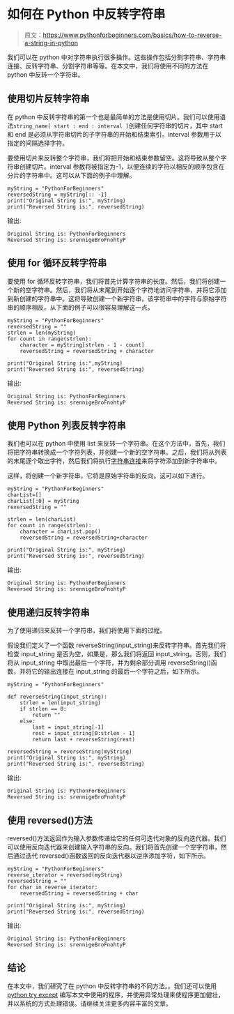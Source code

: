 # 如何在 Python 中反转字符串

> 原文：<https://www.pythonforbeginners.com/basics/how-to-reverse-a-string-in-python>

我们可以在 python 中对字符串执行很多操作。这些操作包括分割字符串、字符串连接、反转字符串、分割字符串等等。在本文中，我们将使用不同的方法在 python 中反转一个字符串。

## 使用切片反转字符串

在 python 中反转字符串的第一个也是最简单的方法是使用切片。我们可以使用语法`string_name[ start : end : interval ]`创建任何字符串的切片，其中 start 和 end 是必须从字符串切片的子字符串的开始和结束索引。interval 参数用于以指定的间隔选择字符。

要使用切片来反转整个字符串，我们将把开始和结束参数留空。这将导致从整个字符串创建切片。interval 参数将被指定为-1，以便连续的字符以相反的顺序包含在分片的字符串中。这可以从下面的例子中理解。

```
myString = "PythonForBeginners"
reversedString = myString[:: -1]
print("Original String is:", myString)
print("Reversed String is:", reversedString)
```

输出:

```
Original String is: PythonForBeginners
Reversed String is: srennigeBroFnohtyP
```

## 使用 for 循环反转字符串

要使用 for 循环反转字符串，我们将首先计算字符串的长度。然后，我们将创建一个新的空字符串。然后，我们将从末尾到开始逐个字符地访问字符串，并将它添加到新创建的字符串中。这将导致创建一个新字符串，该字符串中的字符与原始字符串的顺序相反。从下面的例子可以很容易理解这一点。

```
myString = "PythonForBeginners"
reversedString = ""
strlen = len(myString)
for count in range(strlen):
    character = myString[strlen - 1 - count]
    reversedString = reversedString + character

print("Original String is:",myString)
print("Reversed String is:", reversedString)
```

输出:

```
Original String is: PythonForBeginners
Reversed String is: srennigeBroFnohtyP
```

## 使用 Python 列表反转字符串

我们也可以在 python 中使用 list 来反转一个字符串。在这个方法中，首先，我们将把字符串转换成一个字符列表，并创建一个新的空字符串。之后，我们将从列表的末尾逐个取出字符，然后我们将执行[字符串连接](https://www.pythonforbeginners.com/concatenation/string-concatenation-and-formatting-in-python)来将字符添加到新字符串中。

这样，将创建一个新字符串，它将是原始字符串的反向。这可以如下进行。

```
myString = "PythonForBeginners"
charList=[]
charList[:0] = myString
reversedString = ""

strlen = len(charList)
for count in range(strlen):
    character = charList.pop()
    reversedString = reversedString+character

print("Original String is:", myString)
print("Reversed String is:", reversedString) 
```

输出:

```
Original String is: PythonForBeginners
Reversed String is: srennigeBroFnohtyP
```

## 使用递归反转字符串

为了使用递归来反转一个字符串，我们将使用下面的过程。

假设我们定义了一个函数 reverseString(input_string)来反转字符串。首先我们将检查 input_string 是否为空，如果是，那么我们将返回 input_string。否则，我们将从 input_string 中取出最后一个字符，并为剩余部分调用 reverseString()函数，并将它的输出连接在 input_string 的最后一个字符之后，如下所示。

```
myString = "PythonForBeginners"

def reverseString(input_string):
    strlen = len(input_string)
    if strlen == 0:
        return ""
    else:
        last = input_string[-1]
        rest = input_string[0:strlen - 1]
        return last + reverseString(rest)

reversedString = reverseString(myString)
print("Original String is:", myString)
print("Reversed String is:", reversedString)
```

输出:

```
Original String is: PythonForBeginners
Reversed String is: srennigeBroFnohtyP
```

## 使用 reversed()方法

reversed()方法返回作为输入参数传递给它的任何可迭代对象的反向迭代器。我们可以使用反向迭代器来创建输入字符串的反向。我们将首先创建一个空字符串，然后通过迭代 reversed()函数返回的反向迭代器以逆序添加字符，如下所示。

```
myString = "PythonForBeginners"
reverse_iterator = reversed(myString)
reversedString = ""
for char in reverse_iterator:
    reversedString = reversedString + char

print("Original String is:", myString)
print("Reversed String is:", reversedString)
```

输出:

```
Original String is: PythonForBeginners
Reversed String is: srennigeBroFnohtyP
```

## 结论

在本文中，我们研究了在 python 中反转字符串的不同方法。。我们还可以使用 [python try except](https://www.pythonforbeginners.com/error-handling/python-try-and-except) 编写本文中使用的程序，并使用异常处理来使程序更加健壮，并以系统的方式处理错误。请继续关注更多内容丰富的文章。